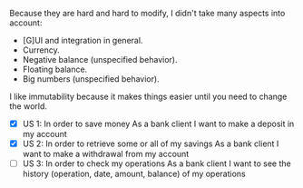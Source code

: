 Because they are hard and hard to modify, I didn't take many aspects into account:
- [G]UI and integration in general.
- Currency.
- Negative balance (unspecified behavior).
- Floating balance.
- Big numbers (unspecified behavior).

I like immutability because it makes things easier until you need to change the world.

- [x] US 1: In order to save money As a bank client I want to make a deposit in my account
- [x] US 2: In order to retrieve some or all of my savings As a bank client I want to make a withdrawal from my account
- [ ] US 3: In order to check my operations As a bank client I want to see the history (operation, date, amount, balance) of my operations
